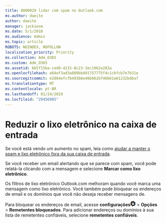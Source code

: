 ```yaml
---
title: 8000029 lidar com spam no Outlook.com
ms.author: daeite
author: daeite
manager: jackiesm
ms.date: 5/1/2018
ms.audience: Admin
ms.topic: article
ROBOTS: NOINDEX, NOFOLLOW
localization_priority: Priority
ms.collection: Adm_O365
ms.custom: Adm_O365
ms.assetid: 6b5f15ba-ced9-4215-8c23-3ec1962a283a
ms.openlocfilehash: e84ef3ad3a889bb491757775f4c1cbfcb7e7b31e
ms.sourcegitcommit: e2864efcfb493b6e46b662b746661a61232bdba7
ms.translationtype: MT
ms.contentlocale: pt-BR
ms.lasthandoff: 01/24/2019
ms.locfileid: "29456985"
---
```

# <a name="reduce-junk-email-in-your-inbox"></a>Reduzir o lixo eletrônico na caixa de entrada

Se você está vendo um aumento no spam, leia como [ajudar a manter o spam e lixo eletrônico fora da sua caixa de entrada](https://go.microsoft.com/fwlink/p/?linkid=873140).
  
Se você receber um email alertando que se parece com spam, você pode relatá-la clicando com a mensagem e selecione **Marcar como lixo eletrônico**. 
  
Os filtros de lixo eletrônico Outlook.com melhoram quando você marca uma mensagem como lixo eletrônico. Você também pode bloquear os endereços de email e os domínios que você não deseja receber mensagens de.
  
Para bloquear os endereços de email, acesse **configurações**![configurações](media/f4b2e798-fff1-4a14-931f-5677a4543b58.png) \> **Opções** \> **Remetentes bloqueados**. Para adicionar endereços ou domínios à sua lista de remetentes confiáveis, selecione **remetentes confiáveis**. 
  

